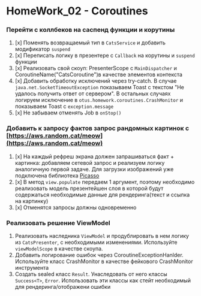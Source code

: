 # HomeWork_02 - Coroutines

### Перейти с коллбеков на саспенд функции и корутины

1. [x] Поменять возвращаемый тип в `CatsService` и добавить модификатор `suspend`
2. [x] Переписать логику в презентере с `Callback` на корутины и `suspend` функции
3. [x] Реализовать свой скоуп: PresenterScope с `MainDispatcher` и CoroutineName("CatsCoroutine")в качестве элементов контекста
4. [x] Добавить обработку исключений через try-catch. В случае `java.net.SocketTimeoutException` показываем Toast с текстом "Не удалось получить ответ от сервером".
   В остальных случаях логируем исключение в `otus.homework.coroutines.CrashMonitor` и показываем Toast с `exception.message`
5. [x] Не забываем отменять Job в `onStop()`

### Добавить к запросу фактов запрос рандомных картинок с [https://aws.random.cat/meow](https://aws.random.cat/meow)

1. [x] На каждый рефреш экрана должен запрашиваться факт + картинка: добавляем сетевой запрос и реализуем логику аналогичную первой задаче.
   Для загрузки изображений уже подключена библиотека [Picasso](https://github.com/square/picasso)
2. [x] В метод `view.populate` передаем 1 аргумент, поэтому необходимо реализовать модель презентейшен
   слоя в которой будут содержаться необходимые данные для рендеринга(текст и ссылка на картинку)
3. [x] Отменятся запросы должны одновременно

### Реализовать решение ViewModel

1. Реализовать наследника `ViewModel` и продублировать в нем логику из `CatsPresenter`, с необходимыми изменениями. Используйте `viewModelScope` в качестве скоупа.
2. Добавить логирование ошибок через CoroutineExceptionHanlder. Используйте класс CrashMonitor в качестве фейкового CrashMonitor инструмента
3. Создать sealed класс `Result`. Унаследовать от него классы `Success<T>`, `Error`. Использовать эти классы как стейт необходимый для рендеринга/отображени ошибки
